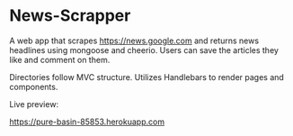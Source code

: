 # News-Scrapper

A web app that scrapes https://news.google.com and returns news headlines using mongoose and cheerio.
Users can save the articles they like and comment on them. 

Directories follow MVC structure.
Utilizes Handlebars to render pages and components.

Live preview:

https://pure-basin-85853.herokuapp.com
